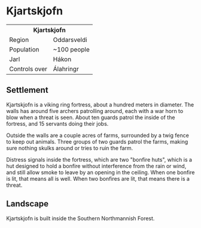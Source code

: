 # Kjartskjofn

<table><tbody>
	<tr> <th colspan=2>Kjartskjofn</th> </tr>
	<tr> <td>Region</td> <td>Oddarsveldi</td> </tr>
	<tr> <td>Population</td> <td>~100 people</td> </tr>
	<tr> <td>Jarl</td> <td>Hákon</td> </tr>
	<tr> <td>Controls over</td> <td>Álahringr</td> </tr>
</tbody></table>

## Settlement
Kjartskjofn is a viking ring fortress, about a hundred meters in diameter. The walls has around five archers patrolling around, each with a war horn to blow when a threat is seen. About ten guards patrol the inside of the fortress, and 15 servants doing their jobs.

Outside the walls are a couple acres of farms, surrounded by a twig fence to keep out animals. Three groups of two guards patrol the farms, making sure nothing skulks around or tries to ruin the farm.

Distress signals inside the fortress, which are two "bonfire huts", which is a hut designed to hold a bonfire without interference from the rain or wind, and still allow smoke to leave by an opening in the ceiling. When one bonfire is lit, that means all is well. When two bonfires are lit, that means there is a threat.

## Landscape
Kjartskjofn is built inside the Southern Northmannish Forest.

